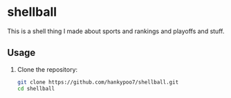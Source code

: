 # shellball

This is a shell thing I made about sports and rankings and playoffs and stuff.

## Usage

1. Clone the repository:

   ```bash
   git clone https://github.com/hankypoo7/shellball.git
   cd shellball
